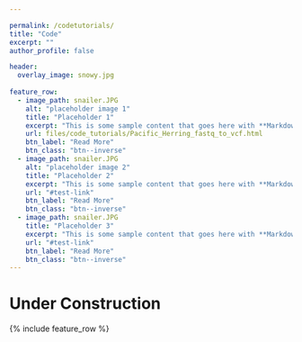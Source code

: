 ```yaml
---

permalink: /codetutorials/
title: "Code"
excerpt: ""
author_profile: false

header:
  overlay_image: snowy.jpg
  
feature_row:
  - image_path: snailer.JPG
    alt: "placeholder image 1"
    title: "Placeholder 1"
    excerpt: "This is some sample content that goes here with **Markdown** formatting."
    url: files/code_tutorials/Pacific_Herring_fastq_to_vcf.html
    btn_label: "Read More"
    btn_class: "btn--inverse"
  - image_path: snailer.JPG
    alt: "placeholder image 2"
    title: "Placeholder 2"
    excerpt: "This is some sample content that goes here with **Markdown** formatting."
    url: "#test-link"
    btn_label: "Read More"
    btn_class: "btn--inverse"
  - image_path: snailer.JPG
    title: "Placeholder 3"
    excerpt: "This is some sample content that goes here with **Markdown** formatting."
    url: "#test-link"
    btn_label: "Read More"
    btn_class: "btn--inverse"
---
```




# Under Construction

{% include feature_row %}


